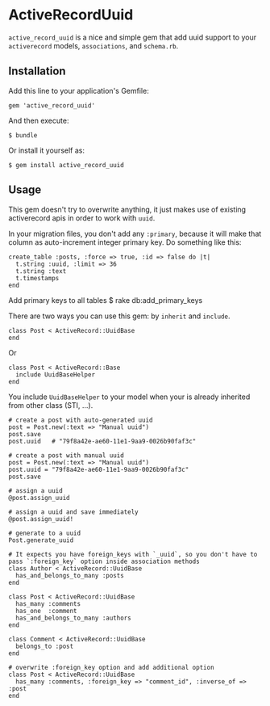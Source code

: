 # ActiveRecordUuid

`active_record_uuid` is a nice and simple gem that add uuid support to your `activerecord` models, `associations`, and `schema.rb`.

## Installation

Add this line to your application's Gemfile:

    gem 'active_record_uuid'

And then execute:

    $ bundle

Or install it yourself as:

    $ gem install active_record_uuid

## Usage

This gem doesn't try to overwrite anything, it just makes use of existing activerecord apis in order to work with `uuid`.

In your migration files, you don't add any `:primary`, because it will make that column as auto-increment integer primary key. Do something like this:

    create_table :posts, :force => true, :id => false do |t|
      t.string :uuid, :limit => 36
      t.string :text
      t.timestamps
    end
    
Add primary keys to all tables
    $ rake db:add_primary_keys

There are two ways you can use this gem: by `inherit` and `include`.

    class Post < ActiveRecord::UuidBase
    end

Or

    class Post < ActiveRecord::Base
      include UuidBaseHelper
    end

You include `UuidBaseHelper` to your model when your is already inherited from other class (STI, ...).

    # create a post with auto-generated uuid
    post = Post.new(:text => "Manual uuid")
    post.save
    post.uuid   # "79f8a42e-ae60-11e1-9aa9-0026b90faf3c"
    
    # create a post with manual uuid
    post = Post.new(:text => "Manual uuid")
    post.uuid = "79f8a42e-ae60-11e1-9aa9-0026b90faf3c"
    post.save
    
    # assign a uuid
    @post.assign_uuid

    # assign a uuid and save immediately
    @post.assign_uuid!

    # generate to a uuid
    Post.generate_uuid

    # It expects you have foreign_keys with `_uuid`, so you don't have to pass `:foreign_key` option inside association methods
    class Author < ActiveRecord::UuidBase
      has_and_belongs_to_many :posts
    end

    class Post < ActiveRecord::UuidBase
      has_many :comments
      has_one  :comment
      has_and_belongs_to_many :authors
    end

    class Comment < ActiveRecord::UuidBase
      belongs_to :post
    end

    # overwrite :foreign_key option and add additional option
    class Post < ActiveRecord::UuidBase
      has_many :comments, :foreign_key => "comment_id", :inverse_of => :post
    end
